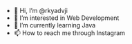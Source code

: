 - 👋 Hi, I’m @rkyadvji
- 👀 I’m interested in Web Development
- 🌱 I’m currently learning Java
- 📫 How to reach me through Instagram

<!---
rkyadvji/rkyadvji is a ✨ special ✨ repository because its `README.md` (this file) appears on your GitHub profile.
You can click the Preview link to take a look at your changes.
--->
